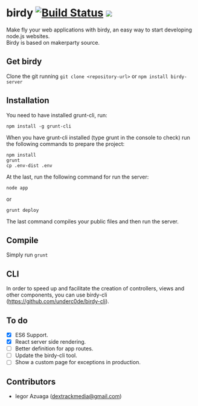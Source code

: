 # birdy [![Build Status](https://travis-ci.org/underc0de/birdy.svg)](https://travis-ci.org/underc0de/birdy) ![](https://david-dm.org/underc0de/birdy.svg)
Make fly your web applications with birdy, an easy way to start developing node.js websites.<br>
Birdy is based on makerparty source.

## Get birdy
Clone the git running ``git clone <repository-url>`` or ``npm install birdy-server``

## Installation
You need to have installed grunt-cli, run:
```
npm install -g grunt-cli
```

When you have grunt-cli installed (type grunt in the console to check) run the following commands to prepare the project:
```
npm install
grunt
cp .env-dist .env
```
At the last, run the following command for run the server:
```
node app
```
or
```
grunt deploy
```
The last command compiles your public files and then run the server.

## Compile
Simply run ``grunt``

## CLI
In order to speed up and facilitate the creation of controllers, views and other components, you can use birdy-cli (https://github.com/underc0de/birdy-cli).

## To do
- [x] ES6 Support.
- [x] React server side rendering.
- [ ] Better definition for app routes.
- [ ] Update the birdy-cli tool.
- [ ] Show a custom page for exceptions in production.

## Contributors
* Iegor Azuaga (dextrackmedia@gmail.com)
